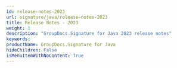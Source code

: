 ```yaml
---
id: release-notes-2023
url: signature/java/release-notes-2023
title: Release Notes - 2023
weight: 1
description: "GroupDocs.Signature for Java 2023 release notes"
keywords: 
productName: GroupDocs.Signature for Java
hideChildren: False
isMenuItemWithNoContent: True
---
```

